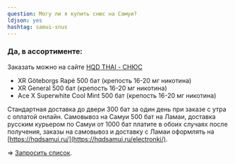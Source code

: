 ```yaml
---
question: Могу ли я купить снюс на Самуи?
ldjson: yes 
hashtag: samui-snus
---
```


### Да, в ассортименте:

Заказать можно на сайте [HQD THAI - СНЮС](https://hqdsamui.ru)


* XR Göteborgs Rapé 500 бат (крепость 16-20 мг никотина)
* XR General 500 бат (крепость 16-20 мг никотина)
* Ace X Superwhite Cool Mint 500 бат (крепость 16-20 мг никотина)

Стандартная доставка до двери 300 бат за один день при заказе с утра с оплатой онлайн. Самовывоз на Самуи 500 бат на Ламаи, доставка русским курьером по Самуи от  1000 бат платите в обоих случаях после получения,  заказы на самовывоз и доставку с Ламаи оформлять на [https://hqdsamui.ru/](https://hqdsamui.ru/electronki/).

=> [Запросить список](https://t.me/kolesnikov1988).
